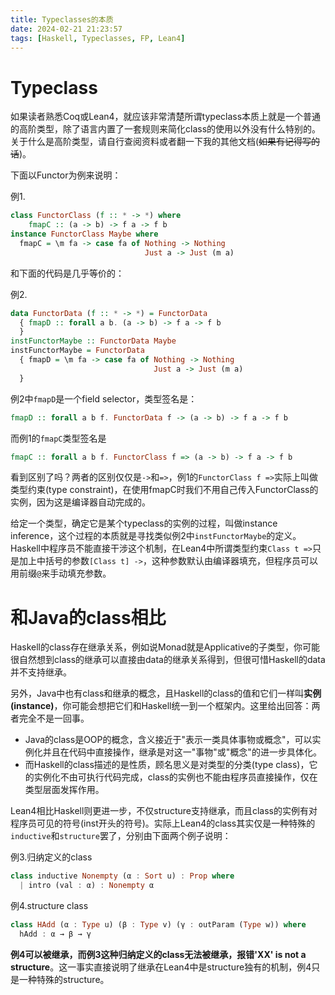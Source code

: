 ```yaml
---
title: Typeclasses的本质
date: 2024-02-21 21:23:57
tags: [Haskell, Typeclasses, FP, Lean4]
---
```

# Typeclass
如果读者熟悉Coq或Lean4，就应该非常清楚所谓typeclass本质上就是一个普通的高阶类型，除了语言内置了一套规则来简化class的使用以外没有什么特别的。  
关于什么是高阶类型，请自行查阅资料或者翻一下我的其他文档(~~如果有记得写的话~~)。

下面以Functor为例来说明：

例1.
```Haskell
class FunctorClass (f :: * -> *) where
    fmapC :: (a -> b) -> f a -> f b
instance FunctorClass Maybe where
  fmapC = \m fa -> case fa of Nothing -> Nothing
                              Just a -> Just (m a)
```
和下面的代码是几乎等价的：

例2.
```Haskell
data FunctorData (f :: * -> *) = FunctorData
  { fmapD :: forall a b. (a -> b) -> f a -> f b
  }
instFunctorMaybe :: FunctorData Maybe
instFunctorMaybe = FunctorData
  { fmapD = \m fa -> case fa of Nothing -> Nothing
                                Just a -> Just (m a)
  }
```

例2中`fmapD`是一个field selector，类型签名是：
```Haskell
fmapD :: forall a b f. FunctorData f -> (a -> b) -> f a -> f b
```
而例1的`fmapC`类型签名是
```Haskell
fmapC :: forall a b f. FunctorClass f => (a -> b) -> f a -> f b
```
看到区别了吗？两者的区别仅仅是`->`和`=>`，例1的`FunctorClass f =>`实际上叫做类型约束(type constraint)，在使用fmapC时我们不用自己传入FunctorClass的实例，因为这是编译器自动完成的。

给定一个类型，确定它是某个typeclass的实例的过程，叫做instance inference，这个过程的本质就是寻找类似例2中`instFunctorMaybe`的定义。  
Haskell中程序员不能直接干涉这个机制，在Lean4中所谓类型约束`Class t =>`只是加上中括号的参数`[Class t] ->`，这种参数默认由编译器填充，但程序员可以用前缀`@`来手动填充参数。

# 和Java的class相比
Haskell的class存在继承关系，例如说Monad就是Applicative的子类型，你可能很自然想到class的继承可以直接由data的继承关系得到，但很可惜Haskell的data并不支持继承。

另外，Java中也有class和继承的概念，且Haskell的class的值和它们一样叫**实例(instance)**，你可能会想把它们和Haskell统一到一个框架内。这里给出回答：两者完全不是一回事。
* Java的class是OOP的概念，含义接近于"表示一类具体事物或概念"，可以实例化并且在代码中直接操作，继承是对这一"事物"或"概念"的进一步具体化。
* 而Haskell的class描述的是性质，顾名思义是对类型的分类(type class)，它的实例化不由可执行代码完成，class的实例也不能由程序员直接操作，仅在类型层面发挥作用。

Lean4相比Haskell则更进一步，不仅structure支持继承，而且class的实例有对程序员可见的符号(inst开头的符号)。实际上Lean4的class其实仅是一种特殊的`inductive`和`structure`罢了，分别由下面两个例子说明：

例3.归纳定义的class
```Haskell
class inductive Nonempty (α : Sort u) : Prop where
  | intro (val : α) : Nonempty α
```

例4.structure class
```Haskell
class HAdd (α : Type u) (β : Type v) (γ : outParam (Type w)) where
  hAdd : α → β → γ
```

**例4可以被继承，而例3这种归纳定义的class无法被继承，报错'XX' is not a structure**。这一事实直接说明了继承在Lean4中是structure独有的机制，例4只是一种特殊的structure。